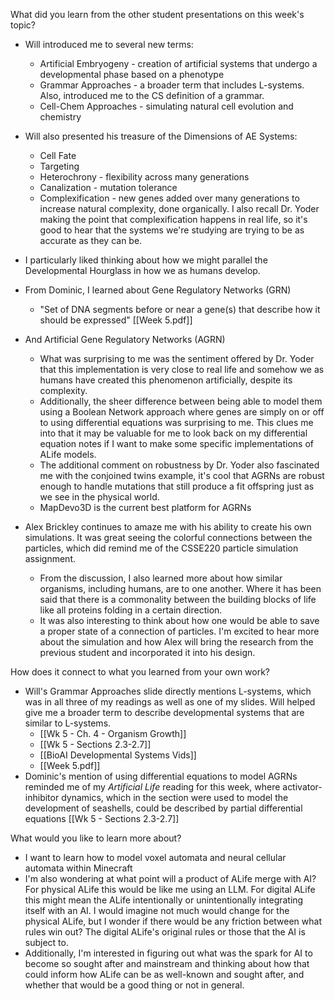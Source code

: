What did you learn from the other student presentations on this week's topic?
* Will introduced me to several new terms:
	* Artificial Embryogeny - creation of artificial systems that undergo a developmental phase based on a phenotype
	* Grammar Approaches - a broader term that includes L-systems. Also, introduced me to the CS definition of a grammar. 
	* Cell-Chem Approaches - simulating natural cell evolution and chemistry 
* Will also presented his treasure of the Dimensions of AE Systems:
	* Cell Fate
	* Targeting
	* Heterochrony - flexibility across many generations
	* Canalization - mutation tolerance
	* Complexification - new genes added over many generations to increase natural complexity, done organically. I also recall Dr. Yoder making the point that complexification happens in real life, so it's good to hear that the systems we're studying are trying to be as accurate as they can be.
* I particularly liked thinking about how we might parallel the Developmental Hourglass in how we as humans develop.

* From Dominic, I learned about Gene Regulatory Networks (GRN)
	* "Set of DNA segments before or near a gene(s) that describe how it should be expressed" [[Week 5.pdf]]
* And Artificial Gene Regulatory Networks (AGRN)
	* What was surprising to me was the sentiment offered by Dr. Yoder that this implementation is very close to real life and somehow we as humans have created this phenomenon artificially, despite its complexity.
	* Additionally, the sheer difference between being able to model them using a Boolean Network approach where genes are simply on or off to using differential equations was surprising to me. This clues me into that it may be valuable for me to look back on my differential equation notes if I want to make some specific implementations of ALife models.
	* The additional comment on robustness by Dr. Yoder also fascinated me with the conjoined twins example, it's cool that AGRNs are robust enough to handle mutations that still produce a fit offspring just as we see in the physical world. 
	* MapDevo3D is the current best platform for AGRNs

* Alex Brickley continues to amaze me with his ability to create his own simulations. It was great seeing the colorful connections between the particles, which did remind me of the CSSE220 particle simulation assignment. 
	* From the discussion, I also learned more about how similar organisms, including humans, are to one another. Where it has been said that there is a commonality between the building blocks of life like all proteins folding in a certain direction.
	* It was also interesting to think about how one would be able to save a proper state of a connection of particles. I'm excited to hear more about the simulation and how Alex will bring the research from the previous student and incorporated it into his design.


How does it connect to what you learned from your own work?
* Will's Grammar Approaches slide directly mentions L-systems, which was in all three of my readings as well as one of my slides. Will helped give me a broader term to describe developmental systems that are similar to L-systems.
	* [[Wk 5 - Ch. 4 - Organism Growth]]
	* [[Wk 5 - Sections 2.3-2.7]]
	* [[BioAI Developmental Systems Vids]]
	* [[Week 5.pdf]]
* Dominic's mention of using differential equations to model AGRNs reminded me of my *Artificial Life* reading for this week, where activator-inhibitor dynamics, which in the section were used to model the development of seashells, could be described by partial differential equations [[Wk 5 - Sections 2.3-2.7]]

What would you like to learn more about?
* I want to learn how to model voxel automata and neural cellular automata within Minecraft
* I'm also wondering at what point will a product of ALife merge with AI? For physical ALife this would be like me using an LLM. For digital ALife this might mean the ALife intentionally or unintentionally integrating itself with an AI. I would imagine not much would change for the physical ALife, but I wonder if there would be any friction between what rules win out? The digital ALife's original rules or those that the AI is subject to. 
* Additionally, I'm interested in figuring out what was the spark for AI to become so sought after and mainstream and thinking about how that could inform how ALife can be as well-known and sought after, and whether that would be a good thing or not in general.